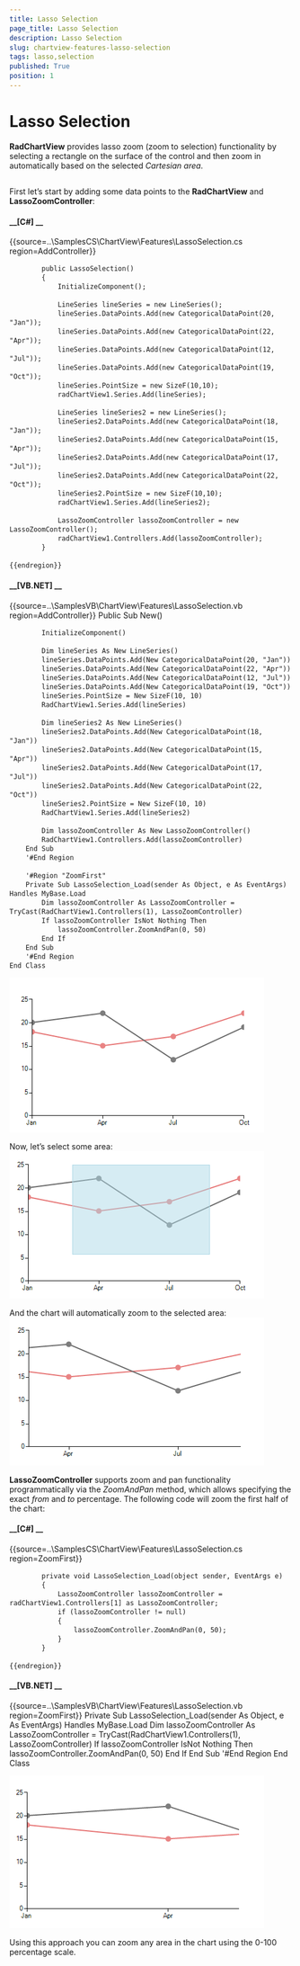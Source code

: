 ```yaml
---
title: Lasso Selection
page_title: Lasso Selection
description: Lasso Selection
slug: chartview-features-lasso-selection
tags: lasso,selection
published: True
position: 1
---
```


# Lasso Selection



__RadChartView__ provides lasso zoom (zoom to selection) functionality by selecting a rectangle on the surface of the control 
      and then zoom in automatically based on the selected *Cartesian area*. 

## 

First let’s start by adding some data points to the __RadChartView__ and __LassoZoomController__:
        

#### __[C#] __

{{source=..\SamplesCS\ChartView\Features\LassoSelection.cs region=AddController}}
	        
	        public LassoSelection()
	        {
	            InitializeComponent();
	            
	            LineSeries lineSeries = new LineSeries();
	            lineSeries.DataPoints.Add(new CategoricalDataPoint(20, "Jan"));
	            lineSeries.DataPoints.Add(new CategoricalDataPoint(22, "Apr"));
	            lineSeries.DataPoints.Add(new CategoricalDataPoint(12, "Jul"));
	            lineSeries.DataPoints.Add(new CategoricalDataPoint(19, "Oct"));
	            lineSeries.PointSize = new SizeF(10,10);
	            radChartView1.Series.Add(lineSeries);
	            
	            LineSeries lineSeries2 = new LineSeries();
	            lineSeries2.DataPoints.Add(new CategoricalDataPoint(18, "Jan"));
	            lineSeries2.DataPoints.Add(new CategoricalDataPoint(15, "Apr"));
	            lineSeries2.DataPoints.Add(new CategoricalDataPoint(17, "Jul"));
	            lineSeries2.DataPoints.Add(new CategoricalDataPoint(22, "Oct"));
	            lineSeries2.PointSize = new SizeF(10,10);            
	            radChartView1.Series.Add(lineSeries2);
	            
	            LassoZoomController lassoZoomController = new LassoZoomController();
	            radChartView1.Controllers.Add(lassoZoomController);
	        }
	        
	{{endregion}}



#### __[VB.NET] __

{{source=..\SamplesVB\ChartView\Features\LassoSelection.vb region=AddController}}
	    Public Sub New()
	
	        InitializeComponent()
	
	        Dim lineSeries As New LineSeries()
	        lineSeries.DataPoints.Add(New CategoricalDataPoint(20, "Jan"))
	        lineSeries.DataPoints.Add(New CategoricalDataPoint(22, "Apr"))
	        lineSeries.DataPoints.Add(New CategoricalDataPoint(12, "Jul"))
	        lineSeries.DataPoints.Add(New CategoricalDataPoint(19, "Oct"))
	        lineSeries.PointSize = New SizeF(10, 10)
	        RadChartView1.Series.Add(lineSeries)
	
	        Dim lineSeries2 As New LineSeries()
	        lineSeries2.DataPoints.Add(New CategoricalDataPoint(18, "Jan"))
	        lineSeries2.DataPoints.Add(New CategoricalDataPoint(15, "Apr"))
	        lineSeries2.DataPoints.Add(New CategoricalDataPoint(17, "Jul"))
	        lineSeries2.DataPoints.Add(New CategoricalDataPoint(22, "Oct"))
	        lineSeries2.PointSize = New SizeF(10, 10)
	        RadChartView1.Series.Add(lineSeries2)
	
	        Dim lassoZoomController As New LassoZoomController()
	        RadChartView1.Controllers.Add(lassoZoomController)
	    End Sub
	    '#End Region
	
	    '#Region "ZoomFirst"
	    Private Sub LassoSelection_Load(sender As Object, e As EventArgs) Handles MyBase.Load
	        Dim lassoZoomController As LassoZoomController = TryCast(RadChartView1.Controllers(1), LassoZoomController)
	        If lassoZoomController IsNot Nothing Then
	            lassoZoomController.ZoomAndPan(0, 50)
	        End If
	    End Sub
	    '#End Region
	End Class

![chartview-features-lasso-selection 001](images/chartview-features-lasso-selection001.png)

Now, let’s select some area:![chartview-features-lasso-selection 002](images/chartview-features-lasso-selection002.png)

And the chart will automatically zoom to the selected area:![chartview-features-lasso-selection 003](images/chartview-features-lasso-selection003.png)

__LassoZoomController__ supports zoom and pan functionality programmatically via the *ZoomAndPan*  method, 
        which allows specifying the exact *from* and *to* percentage. The following code will zoom the first half of the chart:
        

#### __[C#] __

{{source=..\SamplesCS\ChartView\Features\LassoSelection.cs region=ZoomFirst}}
	        
	        private void LassoSelection_Load(object sender, EventArgs e)
	        {
	            LassoZoomController lassoZoomController = radChartView1.Controllers[1] as LassoZoomController;
	            if (lassoZoomController != null)
	            {
	                lassoZoomController.ZoomAndPan(0, 50);
	            }
	        }
	
	{{endregion}}



#### __[VB.NET] __

{{source=..\SamplesVB\ChartView\Features\LassoSelection.vb region=ZoomFirst}}
	    Private Sub LassoSelection_Load(sender As Object, e As EventArgs) Handles MyBase.Load
	        Dim lassoZoomController As LassoZoomController = TryCast(RadChartView1.Controllers(1), LassoZoomController)
	        If lassoZoomController IsNot Nothing Then
	            lassoZoomController.ZoomAndPan(0, 50)
	        End If
	    End Sub
	    '#End Region
	End Class

![chartview-features-lasso-selection 004](images/chartview-features-lasso-selection004.png)

Using this approach you can zoom any area in the chart using the 0-100 percentage scale.
